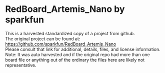 
# RedBoard_Artemis_Nano by sparkfun  
This is a harvested standardized copy of a project from github.  
The original project can be found at:  
https://github.com/sparkfun/RedBoard_Artemis_Nano  
Please consult that link for additional, details, files, and license information.  
Note: It was auto harvested and if the original repo had more than one board file or anything out of the ordinary the files here are likely not representative.  
    